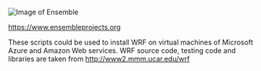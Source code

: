 ![Image of Ensemble](https://github.com/fsamreen/WRFV1/blob/Single-node/Images/ensemble-no-sub-100mm.jpg)

https://www.ensembleprojects.org


These scripts could be used to install WRF on virtual machines of Microsoft Azure and Amazon Web services.
WRF source code, testing code and libraries are taken from http://www2.mmm.ucar.edu/wrf

